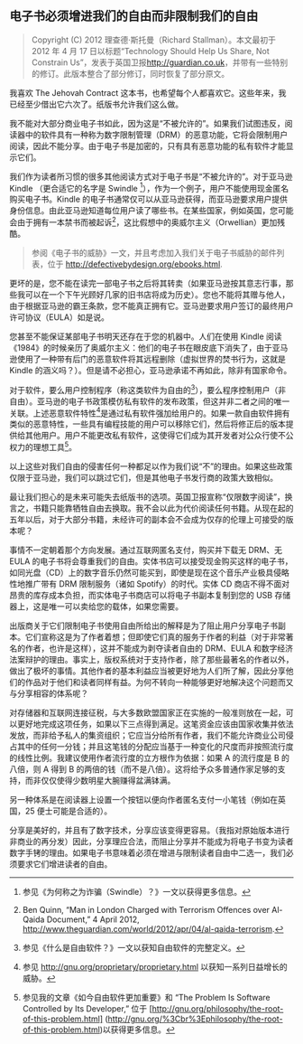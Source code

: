 ## 电子书必须增进我们的自由而非限制我们的自由

> Copyright (C) 2012 理查德·斯托曼（Richard Stallman）。本文最初于 2012 年 4 月 17 日以标题“Technology Should Help Us Share, Not Constrain Us”，发表于英国卫报<http://guardian.co.uk>，并带有一些特别的修订。此版本整合了部分修订，同时恢复了部分原文。

我喜欢 The Jehovah Contract 这本书，也希望每个人都喜欢它。这些年来，我已经至少借出它六次了。纸版书允许我们这么做。

我不能对大部分商业电子书如此，因为这是“不被允许的”。如果我们试图违反，阅读器中的软件具有一种称为数字限制管理（DRM）的恶意功能，它将会限制用户阅读，因此不能分享。由于电子书是加密的，只有具有恶意功能的私有软件才能显示它们。

我们作为读者所习惯的很多其他阅读方式对于电子书是“不被允许的”。对于亚马逊 Kindle （更合适它的名字是 Swindle [^1]），作为一个例子，用户不能使用现金匿名购买电子书。Kindle 的电子书通常仅可以从亚马逊获得，而亚马逊要求用户提供身份信息。由此亚马逊知道每位用户读了哪些书。在某些国家，例如英国，您可能会由于拥有一本禁书而被起诉[^2]，这比假想中的奥威尔主义（Orwellian）更加残酷。

> 参阅《电子书的威胁》一文，并且考虑加入我们关于电子书威胁的邮件列表，位于 <http://defectivebydesign.org/ebooks.html>.

更坏的是，您不能在读完一部电子书之后将其转卖（如果亚马逊按其意志行事，那些我可以在一个下午光顾好几家的旧书店将成为历史）。您也不能将其赠与他人，由于根据亚马逊的霸王条款，您不能真正拥有它。亚马逊要求用户签订的最终用户许可协议（EULA）如是说。

您甚至不能保证某部电子书明天还存在于您的机器中。人们在使用 Kindle 阅读《1984》的时候亲历了奥威尔主义：他们的电子书在眼皮底下消失了，由于亚马逊使用了一种带有后门的恶意软件将其远程删除（虚拟世界的焚书行为，这就是 Kindle 的涵义吗？）。但是请不必担心，亚马逊承诺不再如此，除非有国家命令。

对于软件，要么用户控制程序（称这类软件为自由的[^3]），要么程序控制用户（非自由）。亚马逊的电子书政策模仿私有软件的发布政策，但这并非二者之间的唯一关联。上述恶意软件特性[^4]是通过私有软件强加给用户的。如果一款自由软件拥有类似的恶意特性，一些具有编程技能的用户可以移除它们，然后将修正后的版本提供给其他用户。用户不能更改私有软件，这使得它们成为其开发者对公众行使不公权力的理想工具[^5]。

以上这些对我们自由的侵害任何一种都足以作为我们说“不”的理由。如果这些政策仅限于亚马逊，我们可以跳过它们，但是其他电子书发行商的政策大致相似。

最让我们担心的是未来可能失去纸版书的选项。英国卫报宣称“仅限数字阅读”，换言之，书籍只能靠牺牲自由去换取。我不会以此为代价阅读任何书籍。从现在起的五年以后，对于大部分书籍，未经许可的副本会不会成为仅存的伦理上可接受的版本呢？

事情不一定朝着那个方向发展。通过互联网匿名支付，购买并下载无 DRM、无 EULA 的电子书将会尊重我们的自由。实体书店可以接受现金购买这样的电子书，如同光盘（CD）上的数字音乐仍然可能买到，即使是现在这个音乐产业极具侵略性地推广带有 DRM 限制服务（诸如 Spotify）的时代。实体 CD 商店不得不面对昂贵的库存成本负担，而实体电子书商店可以将电子书副本复制到您的 USB 存储器上，这是唯一可以卖给您的载体，如果您需要。

出版商关于它们限制电子书使用自由所给出的解释是为了阻止用户分享电子书副本。它们宣称这是为了作者着想；但即使它们真的服务于作者的利益（对于非常著名的作者，也许是这样），这并不能成为剥夺读者自由的 DRM、EULA 和数字经济法案辩护的理由。事实上，版权系统对于支持作者，除了那些最著名的作者以外，做出了极坏的事情。其他作者的基本利益应当被更好地为人们所了解，因此分享他们的作品对于他们和读者同样有益。为何不转向一种能够更好地解决这个问题而又与分享相容的体系呢？

对存储器和互联网连接征税，与大多数欧盟国家正在实施的一般准则放在一起，可以更好地完成这项任务，如果以下三点得到满足。这笔资金应该由国家收集并依法发放，而非给予私人的集资组织；它应当分给所有作者，我们不能允许商业公司侵占其中的任何一分钱；并且这笔钱的分配应当基于一种变化的尺度而非按照流行度的线性比例。我建议使用作者流行度的立方根作为依据：如果 A 的流行度是 B 的八倍，则 A 得到 B 的两倍的钱（而不是八倍）。这将给予众多普通作家足够的支持，而非仅仅使得少数明星大腕赚得盆满钵满。

另一种体系是在阅读器上设置一个按钮以便向作者匿名支付一小笔钱（例如在英国，25 便士可能是合适的）。

分享是美好的，并且有了数字技术，分享应该变得更容易。（我指对原始版本进行非商业的再分发）因此，分享理应合法，而阻止分享并不能成为将电子书变为读者数字手铐的理由。如果电子书意味着必须在增进与限制读者自由中二选一，我们必须要求它们增进读者的自由。

 [^1]: 参见《为何称之为诈骗（Swindle）？》一文以获得更多信息。  

 [^2]: Ben Quinn, “Man in London Charged with Terrorism Offences over Al-Qaida Document,” 4 April 2012, <http://www.theguardian.com/world/2012/apr/04/al-qaida-terrorism>.  

 [^3]: 参见《什么是自由软件？》一文以获知自由软件的完整定义。  

 [^4]: 参见 <http://gnu.org/proprietary/proprietary.html> 以获知一系列日益增长的威胁。 

 [^5]: 参见我的文章《如今自由软件更加重要》和 “The Problem Is Software Controlled by Its Developer,” 位于 [http://gnu.org/philosophy/the-root-of-this-problem.html] (http://gnu.org/%3Cbr%3Ephilosophy/the-root-of-this-problem.html)以获得更多信息。  

